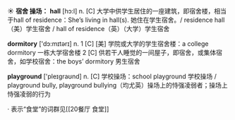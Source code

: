 ☀ <span class="category">**宿舍 操场：**</span>
<span class="vocabulary">**hall**</span> [hɔ:l] 
<span class="definition">n. [C] 大学中供学生居住的一座建筑，即宿舍楼，相当于hall of residence：</span>She’s living in hall(s). 她住在学生宿舍。/ residence hall（美）学生宿舍 / hall of residence（英）（大学）学生宿舍

<span class="vocabulary">**dormitory**</span> ['dɔ:mɪtərɪ] 
<span class="definition">n. 1 [C] [美] 学院或大学的学生宿舍楼：</span>a college dormitory 一栋大学宿舍楼 <span class="definition">2 [C] 供若干人睡觉的一间屋子，即宿舍，或集体宿舍，如学校宿舍：</span>the boys’ dormitory 男生宿舍

<span class="vocabulary">**playground**</span> ['pleɪgraʊnd] 
<span class="definition">n. [C] 学校操场：</span>school playground 学校操场 / playground bully, playground bullying（均尤英）操场上的恃强凌弱者；操场上恃强凌弱的行为

· 表示“食堂”的词群见[[20餐厅 食堂]]
